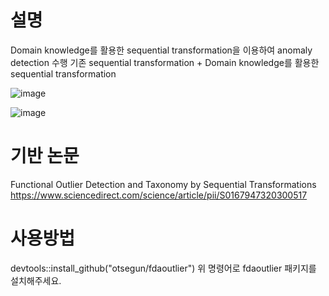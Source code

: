 # 설명
Domain knowledge를 활용한 sequential transformation을 이용하여 anomaly detection 수행
기존 sequential transformation + Domain knowledge를 활용한 sequential transformation

![image](https://github.com/KimChangHyun-design/S_T-using-domain-knowledge/assets/127087508/01a67997-9c1b-4839-b873-d711becfb1e9)

![image](https://github.com/KimChangHyun-design/S_T-using-domain-knowledge/assets/127087508/4cc779f8-0176-4356-9318-0df069bfd25c)


# 기반 논문  
Functional Outlier Detection and Taxonomy by Sequential Transformations
https://www.sciencedirect.com/science/article/pii/S0167947320300517

# 사용방법
devtools::install_github("otsegun/fdaoutlier")
위 명령어로 fdaoutlier 패키지를 설치해주세요.

